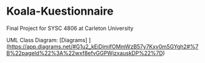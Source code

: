 ﻿# Koala-Kuestionnaire

Final Project for SYSC 4806 at Carleton University

UML Class Diagram: [Diagrams]
](https://app.diagrams.net/#G1u2_kEiDjmifOMmWzB57y7Kxv0m5GYgh2#%7B%22pageId%22%3A%22wxf8efvGGPWjzxauskDP%22%7D)
